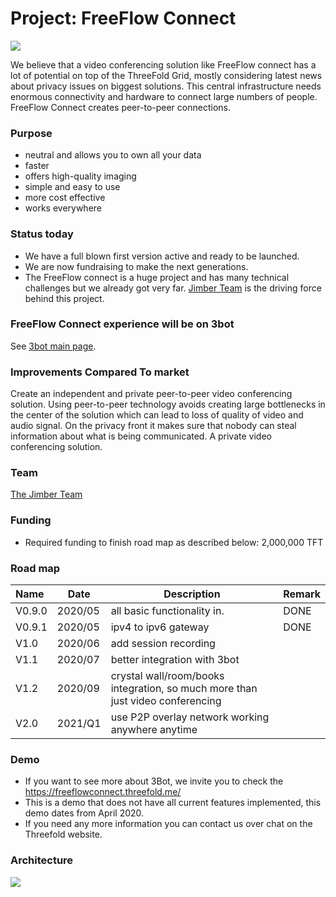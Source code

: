# Project: FreeFlow Connect

![](./img/3bot_connect.png)

We believe that a video conferencing solution like FreeFlow connect has a lot of potential on top of the ThreeFold Grid, mostly considering latest news about privacy issues on biggest solutions. This central infrastructure needs enormous connectivity and hardware to connect large numbers of people. FreeFlow Connect creates peer-to-peer connections.

### Purpose

- neutral and allows you to own all your data
- faster
- offers high-quality imaging
- simple and easy to use
- more cost effective
- works everywhere 

### Status today

- We have a full blown first version active and ready to be launched.
- We are now fundraising to make the next generations.
- The FreeFlow connect is a huge project and has many technical challenges but we already got very far. [Jimber Team](https://www.jimber.org/securityBroker.html) is the driving force behind this project.

### FreeFlow Connect experience will be on 3bot

See [3bot main page](3botproj).

### Improvements Compared To market

Create an independent and private peer-to-peer video conferencing solution. Using peer-to-peer technology avoids creating large bottlenecks in the center of the solution which can lead to loss of quality of video and audio signal. On the privacy front it makes sure that nobody can steal information about what is being communicated. A private video conferencing solution.

### Team

[The Jimber Team](https://www.jimber.org/securityBroker.html)

### Funding

- Required funding to finish road map as described below: 2,000,000 TFT

### Road map

| Name         | Date   | Description | Remark |
|:-------------|--------|-------------|-----------------|
| V0.9.0 |  2020/05 | all basic functionality in. | DONE |
| V0.9.1 |  2020/05 | ipv4 to ipv6 gateway | DONE |
| V1.0 |  2020/06 | add session recording |  
| V1.1 |  2020/07 | better integration with 3bot |  
| V1.2 |  2020/09 | crystal wall/room/books integration, so much more than just video conferencing | 
| V2.0 |  2021/Q1 | use P2P overlay network working anywhere anytime |

### Demo

- If you want to see more about 3Bot, we invite you to check the https://freeflowconnect.threefold.me/
- This is a demo that does not have all current features implemented, this demo dates from April 2020.
- If you need any more information you can contact us over chat on the Threefold website.

### Architecture

![](3botconnect.png)